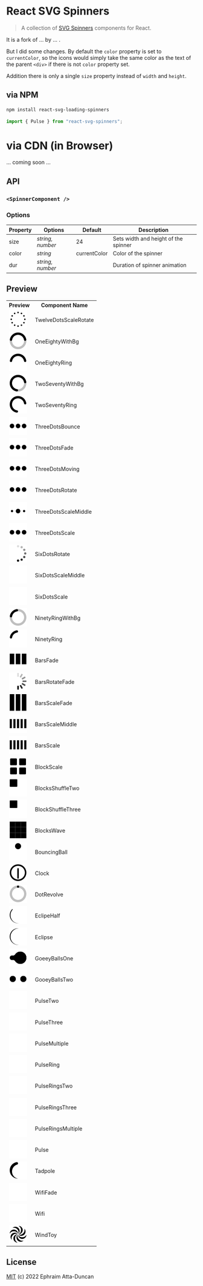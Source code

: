 # React SVG Spinners

> A collection of [SVG Spinners](https://github.com/n3r4zzurr0/svg-spinners) components for React.

It is a fork of ... by ... .

But I did some changes. By default the `color` property is set to `currentColor`, so the icons would simply take the same color as the text of the parent `<div>` if there is not `color` property set.

Addition there is only a single `size` property instead of `width` and `height`.

## via NPM

```sh
npm install react-svg-loading-spinners
```
```js
import { Pulse } from "react-svg-spinners";
```

# via CDN (in Browser)

... coming soon ...

## API

### `<SpinnerComponent />`

### Options

| Property | Options          | Default      | Description                          |
| -------- | ---------------- | ------------ | ------------------------------------ |
| size     | _string, number_ | 24           | Sets width and height of the spinner |
| color    | _string_         | currentColor | Color of the spinner                 |
| dur      | _string, number_ |              | Duration of spinner animation        |

## Preview

<table>
  <tr>
    <th>Preview</th>
    <th>Component Name</th>
  </tr>
  <tr>
    <td>
      <a href="https://github.com/n3r4zzurr0/svg-spinners/blob/main/svg/12-dots-scale-rotate.svg"
        ><picture
          ><source
            media="(prefers-color-scheme: dark)"
            srcset="
              https://raw.githubusercontent.com/n3r4zzurr0/svg-spinners/main/preview/12-dots-scale-rotate-white-36.svg
            " />
          <img
            src="https://raw.githubusercontent.com/n3r4zzurr0/svg-spinners/main/preview/12-dots-scale-rotate-black-36.svg" /></picture
      ></a>
    </td>
    <td>TwelveDotsScaleRotate</td>
  </tr>
  <tr>
    <td>
      <a href="https://github.com/n3r4zzurr0/svg-spinners/blob/main/svg/180-ring-with-bg.svg"
        ><picture
          ><source
            media="(prefers-color-scheme: dark)"
            srcset="
              https://raw.githubusercontent.com/n3r4zzurr0/svg-spinners/main/preview/180-ring-with-bg-white-36.svg
            " />
          <img
            src="https://raw.githubusercontent.com/n3r4zzurr0/svg-spinners/main/preview/180-ring-with-bg-black-36.svg" /></picture
      ></a>
    </td>
    <td>OneEightyWithBg</td>
  </tr>
  <tr>
    <td>
      <a href="https://github.com/n3r4zzurr0/svg-spinners/blob/main/svg/180-ring.svg"
        ><picture
          ><source
            media="(prefers-color-scheme: dark)"
            srcset="
              https://raw.githubusercontent.com/n3r4zzurr0/svg-spinners/main/preview/180-ring-white-36.svg
            " />
          <img
            src="https://raw.githubusercontent.com/n3r4zzurr0/svg-spinners/main/preview/180-ring-black-36.svg" /></picture
      ></a>
    </td>
    <td>OneEightyRing</td>
  </tr>
  <tr>
    <td>
      <a href="https://github.com/n3r4zzurr0/svg-spinners/blob/main/svg/270-ring-with-bg.svg"
        ><picture
          ><source
            media="(prefers-color-scheme: dark)"
            srcset="
              https://raw.githubusercontent.com/n3r4zzurr0/svg-spinners/main/preview/270-ring-with-bg-white-36.svg
            " />
          <img
            src="https://raw.githubusercontent.com/n3r4zzurr0/svg-spinners/main/preview/270-ring-with-bg-black-36.svg" /></picture
      ></a>
    </td>
    <td>TwoSeventyWithBg</td>
  </tr>
  <tr>
    <td>
      <a href="https://github.com/n3r4zzurr0/svg-spinners/blob/main/svg/270-ring.svg"
        ><picture
          ><source
            media="(prefers-color-scheme: dark)"
            srcset="
              https://raw.githubusercontent.com/n3r4zzurr0/svg-spinners/main/preview/270-ring-white-36.svg
            " />
          <img
            src="https://raw.githubusercontent.com/n3r4zzurr0/svg-spinners/main/preview/270-ring-black-36.svg" /></picture
      ></a>
    </td>
    <td>TwoSeventyRing</td>
  </tr>
  <tr>
    <td>
      <a href="https://github.com/n3r4zzurr0/svg-spinners/blob/main/svg/3-dots-bounce.svg"
        ><picture
          ><source
            media="(prefers-color-scheme: dark)"
            srcset="
              https://raw.githubusercontent.com/n3r4zzurr0/svg-spinners/main/preview/3-dots-bounce-white-36.svg
            " />
          <img
            src="https://raw.githubusercontent.com/n3r4zzurr0/svg-spinners/main/preview/3-dots-bounce-black-36.svg" /></picture
      ></a>
    </td>
    <td>ThreeDotsBounce</td>
  </tr>
  <tr>
    <td>
      <a href="https://github.com/n3r4zzurr0/svg-spinners/blob/main/svg/3-dots-fade.svg"
        ><picture
          ><source
            media="(prefers-color-scheme: dark)"
            srcset="
              https://raw.githubusercontent.com/n3r4zzurr0/svg-spinners/main/preview/3-dots-fade-white-36.svg
            " />
          <img
            src="https://raw.githubusercontent.com/n3r4zzurr0/svg-spinners/main/preview/3-dots-fade-black-36.svg" /></picture
      ></a>
    </td>
    <td>ThreeDotsFade</td>
  </tr>
  <tr>
    <td>
      <a href="https://github.com/n3r4zzurr0/svg-spinners/blob/main/svg/3-dots-moving.svg"
        ><picture
          ><source
            media="(prefers-color-scheme: dark)"
            srcset="
              https://raw.githubusercontent.com/n3r4zzurr0/svg-spinners/main/preview/3-dots-moving-white-36.svg
            " />
          <img
            src="https://raw.githubusercontent.com/n3r4zzurr0/svg-spinners/main/preview/3-dots-moving-black-36.svg" /></picture
      ></a>
    </td>
    <td>ThreeDotsMoving</td>
  </tr>
  <tr>
    <td>
      <a href="https://github.com/n3r4zzurr0/svg-spinners/blob/main/svg/3-dots-rotate.svg"
        ><picture
          ><source
            media="(prefers-color-scheme: dark)"
            srcset="
              https://raw.githubusercontent.com/n3r4zzurr0/svg-spinners/main/preview/3-dots-rotate-white-36.svg
            " />
          <img
            src="https://raw.githubusercontent.com/n3r4zzurr0/svg-spinners/main/preview/3-dots-rotate-black-36.svg" /></picture
      ></a>
    </td>
    <td>ThreeDotsRotate</td>
  </tr>
  <tr>
    <td>
      <a href="https://github.com/n3r4zzurr0/svg-spinners/blob/main/svg/3-dots-scale-middle.svg"
        ><picture
          ><source
            media="(prefers-color-scheme: dark)"
            srcset="
              https://raw.githubusercontent.com/n3r4zzurr0/svg-spinners/main/preview/3-dots-scale-middle-white-36.svg
            " />
          <img
            src="https://raw.githubusercontent.com/n3r4zzurr0/svg-spinners/main/preview/3-dots-scale-middle-black-36.svg" /></picture
      ></a>
    </td>
    <td>ThreeDotsScaleMiddle</td>
  </tr>
  <tr>
    <td>
      <a href="https://github.com/n3r4zzurr0/svg-spinners/blob/main/svg/3-dots-scale.svg"
        ><picture
          ><source
            media="(prefers-color-scheme: dark)"
            srcset="
              https://raw.githubusercontent.com/n3r4zzurr0/svg-spinners/main/preview/3-dots-scale-white-36.svg
            " />
          <img
            src="https://raw.githubusercontent.com/n3r4zzurr0/svg-spinners/main/preview/3-dots-scale-black-36.svg" /></picture
      ></a>
    </td>
    <td>ThreeDotsScale</td>
  </tr>
  <tr>
    <td>
      <a href="https://github.com/n3r4zzurr0/svg-spinners/blob/main/svg/6-dots-rotate.svg"
        ><picture
          ><source
            media="(prefers-color-scheme: dark)"
            srcset="
              https://raw.githubusercontent.com/n3r4zzurr0/svg-spinners/main/preview/6-dots-rotate-white-36.svg
            " />
          <img
            src="https://raw.githubusercontent.com/n3r4zzurr0/svg-spinners/main/preview/6-dots-rotate-black-36.svg" /></picture
      ></a>
    </td>
    <td>SixDotsRotate</td>
  </tr>
  <tr>
    <td>
      <a href="https://github.com/n3r4zzurr0/svg-spinners/blob/main/svg/6-dots-scale-middle.svg"
        ><picture
          ><source
            media="(prefers-color-scheme: dark)"
            srcset="
              https://raw.githubusercontent.com/n3r4zzurr0/svg-spinners/main/preview/6-dots-scale-middle-white-36.svg
            " />
          <img
            src="https://raw.githubusercontent.com/n3r4zzurr0/svg-spinners/main/preview/6-dots-scale-middle-black-36.svg" /></picture
      ></a>
    </td>
    <td>SixDotsScaleMiddle</td>
  </tr>
  <tr>
    <td>
      <a href="https://github.com/n3r4zzurr0/svg-spinners/blob/main/svg/6-dots-scale.svg"
        ><picture
          ><source
            media="(prefers-color-scheme: dark)"
            srcset="
              https://raw.githubusercontent.com/n3r4zzurr0/svg-spinners/main/preview/6-dots-scale-white-36.svg
            " />
          <img
            src="https://raw.githubusercontent.com/n3r4zzurr0/svg-spinners/main/preview/6-dots-scale-black-36.svg" /></picture
      ></a>
    </td>
    <td>SixDotsScale</td>
  </tr>
  <tr>
    <td>
      <a href="https://github.com/n3r4zzurr0/svg-spinners/blob/main/svg/90-ring-with-bg.svg"
        ><picture
          ><source
            media="(prefers-color-scheme: dark)"
            srcset="
              https://raw.githubusercontent.com/n3r4zzurr0/svg-spinners/main/preview/90-ring-with-bg-white-36.svg
            " />
          <img
            src="https://raw.githubusercontent.com/n3r4zzurr0/svg-spinners/main/preview/90-ring-with-bg-black-36.svg" /></picture
      ></a>
    </td>
    <td>NinetyRingWithBg</td>
  </tr>
  <tr>
    <td>
      <a href="https://github.com/n3r4zzurr0/svg-spinners/blob/main/svg/90-ring.svg"
        ><picture
          ><source
            media="(prefers-color-scheme: dark)"
            srcset="
              https://raw.githubusercontent.com/n3r4zzurr0/svg-spinners/main/preview/90-ring-white-36.svg
            " />
          <img
            src="https://raw.githubusercontent.com/n3r4zzurr0/svg-spinners/main/preview/90-ring-black-36.svg" /></picture
      ></a>
    </td>
    <td>NinetyRing</td>
  </tr>
  <tr>
    <td>
      <a href="https://github.com/n3r4zzurr0/svg-spinners/blob/main/svg/bars-fade.svg"
        ><picture
          ><source
            media="(prefers-color-scheme: dark)"
            srcset="
              https://raw.githubusercontent.com/n3r4zzurr0/svg-spinners/main/preview/bars-fade-white-36.svg
            " />
          <img
            src="https://raw.githubusercontent.com/n3r4zzurr0/svg-spinners/main/preview/bars-fade-black-36.svg" /></picture
      ></a>
    </td>
    <td>BarsFade</td>
  </tr>
  <tr>
    <td>
      <a href="https://github.com/n3r4zzurr0/svg-spinners/blob/main/svg/bars-rotate-fade.svg"
        ><picture
          ><source
            media="(prefers-color-scheme: dark)"
            srcset="
              https://raw.githubusercontent.com/n3r4zzurr0/svg-spinners/main/preview/bars-rotate-fade-white-36.svg
            " />
          <img
            src="https://raw.githubusercontent.com/n3r4zzurr0/svg-spinners/main/preview/bars-rotate-fade-black-36.svg" /></picture
      ></a>
    </td>
    <td>BarsRotateFade</td>
  </tr>
  <tr>
    <td>
      <a href="https://github.com/n3r4zzurr0/svg-spinners/blob/main/svg/bars-scale-fade.svg"
        ><picture
          ><source
            media="(prefers-color-scheme: dark)"
            srcset="
              https://raw.githubusercontent.com/n3r4zzurr0/svg-spinners/main/preview/bars-scale-fade-white-36.svg
            " />
          <img
            src="https://raw.githubusercontent.com/n3r4zzurr0/svg-spinners/main/preview/bars-scale-fade-black-36.svg" /></picture
      ></a>
    </td>
    <td>BarsScaleFade</td>
  </tr>
  <tr>
    <td>
      <a href="https://github.com/n3r4zzurr0/svg-spinners/blob/main/svg/bars-scale-middle.svg"
        ><picture
          ><source
            media="(prefers-color-scheme: dark)"
            srcset="
              https://raw.githubusercontent.com/n3r4zzurr0/svg-spinners/main/preview/bars-scale-middle-white-36.svg
            " />
          <img
            src="https://raw.githubusercontent.com/n3r4zzurr0/svg-spinners/main/preview/bars-scale-middle-black-36.svg" /></picture
      ></a>
    </td>
    <td>BarsScaleMiddle</td>
  </tr>
  <tr>
    <td>
      <a href="https://github.com/n3r4zzurr0/svg-spinners/blob/main/svg/bars-scale.svg"
        ><picture
          ><source
            media="(prefers-color-scheme: dark)"
            srcset="
              https://raw.githubusercontent.com/n3r4zzurr0/svg-spinners/main/preview/bars-scale-white-36.svg
            " />
          <img
            src="https://raw.githubusercontent.com/n3r4zzurr0/svg-spinners/main/preview/bars-scale-black-36.svg" /></picture
      ></a>
    </td>
    <td>BarsScale</td>
  </tr>
  <tr>
    <td>
      <a href="https://github.com/n3r4zzurr0/svg-spinners/blob/main/svg/blocks-scale.svg"
        ><picture
          ><source
            media="(prefers-color-scheme: dark)"
            srcset="
              https://raw.githubusercontent.com/n3r4zzurr0/svg-spinners/main/preview/blocks-scale-white-36.svg
            " />
          <img
            src="https://raw.githubusercontent.com/n3r4zzurr0/svg-spinners/main/preview/blocks-scale-black-36.svg" /></picture
      ></a>
    </td>
    <td>BlockScale</td>
  </tr>
  <tr>
    <td>
      <a href="https://github.com/n3r4zzurr0/svg-spinners/blob/main/svg/blocks-shuffle-2.svg"
        ><picture
          ><source
            media="(prefers-color-scheme: dark)"
            srcset="
              https://raw.githubusercontent.com/n3r4zzurr0/svg-spinners/main/preview/blocks-shuffle-2-white-36.svg
            " />
          <img
            src="https://raw.githubusercontent.com/n3r4zzurr0/svg-spinners/main/preview/blocks-shuffle-2-black-36.svg" /></picture
      ></a>
    </td>
    <td>BlocksShuffleTwo</td>
  </tr>
  <tr>
    <td>
      <a href="https://github.com/n3r4zzurr0/svg-spinners/blob/main/svg/blocks-shuffle-3.svg"
        ><picture
          ><source
            media="(prefers-color-scheme: dark)"
            srcset="
              https://raw.githubusercontent.com/n3r4zzurr0/svg-spinners/main/preview/blocks-shuffle-3-white-36.svg
            " />
          <img
            src="https://raw.githubusercontent.com/n3r4zzurr0/svg-spinners/main/preview/blocks-shuffle-3-black-36.svg" /></picture
      ></a>
    </td>
    <td>BlockShuffleThree</td>
  </tr>
  <tr>
    <td>
      <a href="https://github.com/n3r4zzurr0/svg-spinners/blob/main/svg/blocks-wave.svg"
        ><picture
          ><source
            media="(prefers-color-scheme: dark)"
            srcset="
              https://raw.githubusercontent.com/n3r4zzurr0/svg-spinners/main/preview/blocks-wave-white-36.svg
            " />
          <img
            src="https://raw.githubusercontent.com/n3r4zzurr0/svg-spinners/main/preview/blocks-wave-black-36.svg" /></picture
      ></a>
    </td>
    <td>BlocksWave</td>
  </tr>
  <tr>
    <td>
      <a href="https://github.com/n3r4zzurr0/svg-spinners/blob/main/svg/bouncing-ball.svg"
        ><picture
          ><source
            media="(prefers-color-scheme: dark)"
            srcset="
              https://raw.githubusercontent.com/n3r4zzurr0/svg-spinners/main/preview/bouncing-ball-white-36.svg
            " />
          <img
            src="https://raw.githubusercontent.com/n3r4zzurr0/svg-spinners/main/preview/bouncing-ball-black-36.svg" /></picture
      ></a>
    </td>
    <td>BouncingBall</td>
  </tr>
  <tr>
    <td>
      <a href="https://github.com/n3r4zzurr0/svg-spinners/blob/main/svg/clock.svg"
        ><picture
          ><source
            media="(prefers-color-scheme: dark)"
            srcset="
              https://raw.githubusercontent.com/n3r4zzurr0/svg-spinners/main/preview/clock-white-36.svg
            " />
          <img
            src="https://raw.githubusercontent.com/n3r4zzurr0/svg-spinners/main/preview/clock-black-36.svg" /></picture
      ></a>
    </td>
    <td>Clock</td>
  </tr>
  <tr>
    <td>
      <a href="https://github.com/n3r4zzurr0/svg-spinners/blob/main/svg/dot-revolve.svg"
        ><picture
          ><source
            media="(prefers-color-scheme: dark)"
            srcset="
              https://raw.githubusercontent.com/n3r4zzurr0/svg-spinners/main/preview/dot-revolve-white-36.svg
            " />
          <img
            src="https://raw.githubusercontent.com/n3r4zzurr0/svg-spinners/main/preview/dot-revolve-black-36.svg" /></picture
      ></a>
    </td>
    <td>DotRevolve</td>
  </tr>
  <tr>
    <td>
      <a href="https://github.com/n3r4zzurr0/svg-spinners/blob/main/svg/eclipse-half.svg"
        ><picture
          ><source
            media="(prefers-color-scheme: dark)"
            srcset="
              https://raw.githubusercontent.com/n3r4zzurr0/svg-spinners/main/preview/eclipse-half-white-36.svg
            " />
          <img
            src="https://raw.githubusercontent.com/n3r4zzurr0/svg-spinners/main/preview/eclipse-half-black-36.svg" /></picture
      ></a>
    </td>
    <td>EclipeHalf</td>
  </tr>
  <tr>
    <td>
      <a href="https://github.com/n3r4zzurr0/svg-spinners/blob/main/svg/eclipse.svg"
        ><picture
          ><source
            media="(prefers-color-scheme: dark)"
            srcset="
              https://raw.githubusercontent.com/n3r4zzurr0/svg-spinners/main/preview/eclipse-white-36.svg
            " />
          <img
            src="https://raw.githubusercontent.com/n3r4zzurr0/svg-spinners/main/preview/eclipse-black-36.svg" /></picture
      ></a>
    </td>
    <td>Eclipse</td>
  </tr>
  <tr>
    <td>
      <a href="https://github.com/n3r4zzurr0/svg-spinners/blob/main/svg/gooey-balls-1.svg"
        ><picture
          ><source
            media="(prefers-color-scheme: dark)"
            srcset="
              https://raw.githubusercontent.com/n3r4zzurr0/svg-spinners/main/preview/gooey-balls-1-white-36.svg
            " />
          <img
            src="https://raw.githubusercontent.com/n3r4zzurr0/svg-spinners/main/preview/gooey-balls-1-black-36.svg" /></picture
      ></a>
    </td>
    <td>GoeeyBallsOne</td>
  </tr>
  <tr>
    <td>
      <a href="https://github.com/n3r4zzurr0/svg-spinners/blob/main/svg/gooey-balls-2.svg"
        ><picture
          ><source
            media="(prefers-color-scheme: dark)"
            srcset="
              https://raw.githubusercontent.com/n3r4zzurr0/svg-spinners/main/preview/gooey-balls-2-white-36.svg
            " />
          <img
            src="https://raw.githubusercontent.com/n3r4zzurr0/svg-spinners/main/preview/gooey-balls-2-black-36.svg" /></picture
      ></a>
    </td>
    <td>GooeyBallsTwo</td>
  </tr>
  <tr>
    <td>
      <a href="https://github.com/n3r4zzurr0/svg-spinners/blob/main/svg/pulse-2.svg"
        ><picture
          ><source
            media="(prefers-color-scheme: dark)"
            srcset="
              https://raw.githubusercontent.com/n3r4zzurr0/svg-spinners/main/preview/pulse-2-white-36.svg
            " />
          <img
            src="https://raw.githubusercontent.com/n3r4zzurr0/svg-spinners/main/preview/pulse-2-black-36.svg" /></picture
      ></a>
    </td>
    <td>PulseTwo</td>
  </tr>
  <tr>
    <td>
      <a href="https://github.com/n3r4zzurr0/svg-spinners/blob/main/svg/pulse-3.svg"
        ><picture
          ><source
            media="(prefers-color-scheme: dark)"
            srcset="
              https://raw.githubusercontent.com/n3r4zzurr0/svg-spinners/main/preview/pulse-3-white-36.svg
            " />
          <img
            src="https://raw.githubusercontent.com/n3r4zzurr0/svg-spinners/main/preview/pulse-3-black-36.svg" /></picture
      ></a>
    </td>
    <td>PulseThree</td>
  </tr>
  <tr>
    <td>
      <a href="https://github.com/n3r4zzurr0/svg-spinners/blob/main/svg/pulse-multiple.svg"
        ><picture
          ><source
            media="(prefers-color-scheme: dark)"
            srcset="
              https://raw.githubusercontent.com/n3r4zzurr0/svg-spinners/main/preview/pulse-multiple-white-36.svg
            " />
          <img
            src="https://raw.githubusercontent.com/n3r4zzurr0/svg-spinners/main/preview/pulse-multiple-black-36.svg" /></picture
      ></a>
    </td>
    <td>PulseMultiple</td>
  </tr>
  <tr>
    <td>
      <a href="https://github.com/n3r4zzurr0/svg-spinners/blob/main/svg/pulse-ring.svg"
        ><picture
          ><source
            media="(prefers-color-scheme: dark)"
            srcset="
              https://raw.githubusercontent.com/n3r4zzurr0/svg-spinners/main/preview/pulse-ring-white-36.svg
            " />
          <img
            src="https://raw.githubusercontent.com/n3r4zzurr0/svg-spinners/main/preview/pulse-ring-black-36.svg" /></picture
      ></a>
    </td>
    <td>PulseRing</td>
  </tr>
  <tr>
    <td>
      <a href="https://github.com/n3r4zzurr0/svg-spinners/blob/main/svg/pulse-rings-2.svg"
        ><picture
          ><source
            media="(prefers-color-scheme: dark)"
            srcset="
              https://raw.githubusercontent.com/n3r4zzurr0/svg-spinners/main/preview/pulse-rings-2-white-36.svg
            " />
          <img
            src="https://raw.githubusercontent.com/n3r4zzurr0/svg-spinners/main/preview/pulse-rings-2-black-36.svg" /></picture
      ></a>
    </td>
    <td>PulseRingsTwo</td>
  </tr>
  <tr>
    <td>
      <a href="https://github.com/n3r4zzurr0/svg-spinners/blob/main/svg/pulse-rings-3.svg"
        ><picture
          ><source
            media="(prefers-color-scheme: dark)"
            srcset="
              https://raw.githubusercontent.com/n3r4zzurr0/svg-spinners/main/preview/pulse-rings-3-white-36.svg
            " />
          <img
            src="https://raw.githubusercontent.com/n3r4zzurr0/svg-spinners/main/preview/pulse-rings-3-black-36.svg" /></picture
      ></a>
    </td>
    <td>PulseRingsThree</td>
  </tr>
  <tr>
    <td>
      <a href="https://github.com/n3r4zzurr0/svg-spinners/blob/main/svg/pulse-rings-multiple.svg"
        ><picture
          ><source
            media="(prefers-color-scheme: dark)"
            srcset="
              https://raw.githubusercontent.com/n3r4zzurr0/svg-spinners/main/preview/pulse-rings-multiple-white-36.svg
            " />
          <img
            src="https://raw.githubusercontent.com/n3r4zzurr0/svg-spinners/main/preview/pulse-rings-multiple-black-36.svg" /></picture
      ></a>
    </td>
    <td>PulseRingsMultiple</td>
  </tr>
  <tr>
    <td>
      <a href="https://github.com/n3r4zzurr0/svg-spinners/blob/main/svg/pulse.svg"
        ><picture
          ><source
            media="(prefers-color-scheme: dark)"
            srcset="
              https://raw.githubusercontent.com/n3r4zzurr0/svg-spinners/main/preview/pulse-white-36.svg
            " />
          <img
            src="https://raw.githubusercontent.com/n3r4zzurr0/svg-spinners/main/preview/pulse-black-36.svg" /></picture
      ></a>
    </td>
    <td>Pulse</td>
  </tr>
  <tr>
    <td>
      <a href="https://github.com/n3r4zzurr0/svg-spinners/blob/main/svg/tadpole.svg"
        ><picture
          ><source
            media="(prefers-color-scheme: dark)"
            srcset="
              https://raw.githubusercontent.com/n3r4zzurr0/svg-spinners/main/preview/tadpole-white-36.svg
            " />
          <img
            src="https://raw.githubusercontent.com/n3r4zzurr0/svg-spinners/main/preview/tadpole-black-36.svg" /></picture
      ></a>
    </td>
    <td>Tadpole</td>
  </tr>
  <tr>
    <td>
      <a href="https://github.com/n3r4zzurr0/svg-spinners/blob/main/svg/wifi-fade.svg"
        ><picture
          ><source
            media="(prefers-color-scheme: dark)"
            srcset="
              https://raw.githubusercontent.com/n3r4zzurr0/svg-spinners/main/preview/wifi-fade-white-36.svg
            " />
          <img
            src="https://raw.githubusercontent.com/n3r4zzurr0/svg-spinners/main/preview/wifi-fade-black-36.svg" /></picture
      ></a>
    </td>
    <td>WifiFade</td>
  </tr>
  <tr>
    <td>
      <a href="https://github.com/n3r4zzurr0/svg-spinners/blob/main/svg/wifi.svg"
        ><picture
          ><source
            media="(prefers-color-scheme: dark)"
            srcset="
              https://raw.githubusercontent.com/n3r4zzurr0/svg-spinners/main/preview/wifi-white-36.svg
            " />
          <img
            src="https://raw.githubusercontent.com/n3r4zzurr0/svg-spinners/main/preview/wifi-black-36.svg" /></picture
      ></a>
    </td>
    <td>Wifi</td>
  </tr>
  <tr>
    <td>
      <a href="https://github.com/n3r4zzurr0/svg-spinners/blob/main/svg/wind-toy.svg"
        ><picture
          ><source
            media="(prefers-color-scheme: dark)"
            srcset="
              https://raw.githubusercontent.com/n3r4zzurr0/svg-spinners/main/preview/wind-toy-white-36.svg
            " />
          <img
            src="https://raw.githubusercontent.com/n3r4zzurr0/svg-spinners/main/preview/wind-toy-black-36.svg" /></picture
      ></a>
    </td>
    <td>WindToy</td>
  </tr>
</table>

## License

[MIT](https://github.com/dephraiim/react-svg-spinner/blob/master/LICENSE) (c) 2022 Ephraim Atta-Duncan

